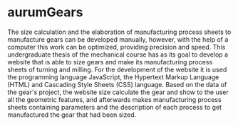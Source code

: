 # aurumGears
The size calculation and the elaboration of manufacturing process sheets to manufacture gears can be developed manually, however, with the help of a computer this work can be
optimized, providing precision and speed. This undergraduate thesis of the mechanical course has as its goal to develop a website that is able to size gears and make its 
manufacturing process sheets of turning and milling. For the development of the website it is used the programming language JavaScript, the Hypertext Markup Language (HTML) and 
Cascading Style Sheets (CSS) language. Based on the data of the gear's project, the website size calculate the gear and show to the user all the geometric features, and afterwards 
makes manufacturing process sheets containing parameters and the description of each process to get manufactured the gear that had been sized.


